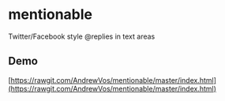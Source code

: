 # mentionable

Twitter/Facebook style @replies in text areas

## Demo

[https://rawgit.com/AndrewVos/mentionable/master/index.html](https://rawgit.com/AndrewVos/mentionable/master/index.html)
